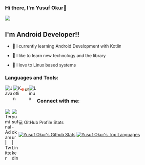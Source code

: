 



### Hi there, I'm Yusuf Okur👋

<p align="center">

   <a href="https://www.linkedin.com/in/yusuf-okur-3586751b9"><img src="https://readme-typing-svg.demolab.com/?lines=%20I%20am%20Android%20Developer;I%20like%20to%20produce%20new%20solutions;improve%20old%20ones;look%20at%20them%20from%20different%20angles;and%20push%20my%20limits;If%20it%20can%20be%20done%20better;%20why%20not?&font=Fira%20Code&center=fale&width=440&height=45&color=1e94bc&vCenter=false&size=22&pause=700"></a>

</p>

 ## I'm Android Developer!!
- 🙋 I currently learning Android Development with Kotlin

- 🏫 I like to learn new technology and the library

- 💙 I love to Linux based systems


### Languages and Tools:

<img align="left" alt="Java" width="26px" src="https://cdn-icons-png.flaticon.com/512/5968/5968282.png" />
<img align="left" alt="Kotlin" width="26px" src="https://upload.wikimedia.org/wikipedia/commons/thumb/0/06/Kotlin_Icon.svg/1200px-Kotlin_Icon.svg.png" />
<img align="left" alt="Git" width="26px" src="https://raw.githubusercontent.com/github/explore/80688e429a7d4ef2fca1e82350fe8e3517d3494d/topics/git/git.png" />
<img align="left" alt="Linux" width="26px" src="https://camo.githubusercontent.com/049ebb34008996716e3203b0ecca0383cbb6e4ea143b51b6eebf647142681077/68747470733a2f2f696d672e69636f6e73382e636f6d2f636f6c6f722f39362f3030303030302f6c696e75782e706e67" />
<br/>

### Connect with me:
[<img align="left" alt="TerminalAdam | Twitter" width="22px" src="https://cdn.jsdelivr.net/npm/simple-icons@v3/icons/twitter.svg" />][twitter]
[<img align="left" alt="yusuf-okur | LinkedIn" width="22px" src="https://cdn.jsdelivr.net/npm/simple-icons@v3/icons/linkedin.svg" />][linkedin]

<br />
<br />

[twitter]: https://twitter.com/TerminalAdam
[linkedin]: https://www.linkedin.com/in/yusuf-okur-3586751b9/

 <summary>💻 GitHub Profile Stats</summary>
 <br/>
    <a href=""><img alt="Yusuf Okur's Github Stats" src="https://denvercoder1-github-readme-stats.vercel.app/api/?username=0yusufokur0&show_icons=true&include_all_commits=true&count_private=true&theme=react&hide_border=true&bg_color=1F222E&title_color=1e94bc&icon_color=F8D866" height="192px"/></a>
  <a href=""><img alt="Yusuf Okur's Top Languages" src="https://github-readme-stats.vercel.app/api/top-langs/?username=0yusufokur0&langs_count=8&layout=compact&theme=react&hide_border=true&bg_color=1F222E&title_color=1e94bc&icon_color=F8D866&hide=Jupyter%20Notebook" height="192px"/></a>
  <br/>
   


